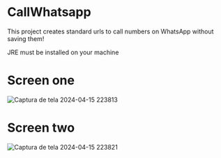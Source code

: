 # CallWhatsapp
This project creates standard urls to call numbers on WhatsApp without saving them!

JRE must be installed on your machine

# Screen one
![Captura de tela 2024-04-15 223813](https://github.com/PatrickHubner/CallWhatsapp/assets/100246090/72a1c93d-68bb-420b-a0be-53319b2cb619)

# Screen two
![Captura de tela 2024-04-15 223821](https://github.com/PatrickHubner/CallWhatsapp/assets/100246090/ef73cb6b-97ac-4864-ae9a-1ddcba25cbac)

